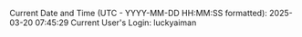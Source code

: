 Current Date and Time (UTC - YYYY-MM-DD HH:MM:SS formatted): 2025-03-20 07:45:29
Current User's Login: luckyaiman
